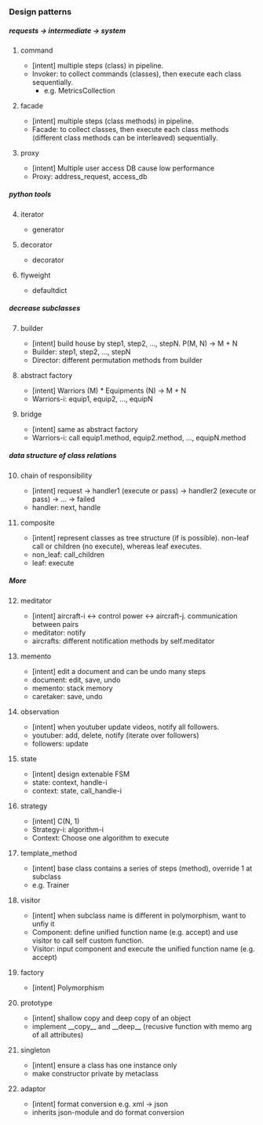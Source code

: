 ### Design patterns

##### requests -> intermediate -> system

1. command
    + [intent] multiple steps (class) in pipeline.
    + Invoker: to collect commands (classes), then execute each class sequentially.
        + e.g. MetricsCollection

2. facade
    + [intent] multiple steps (class methods) in pipeline.
    + Facade: to collect classes, then execute each class methods (different class methods can be interleaved) sequentially.

3. proxy
    + [intent] Multiple user access DB cause low performance
    + Proxy: address_request, access_db

##### python tools

4. iterator
    + generator

5. decorator
    + decorator

6. flyweight
    + defaultdict

##### decrease subclasses

7. builder
    + [intent] build house by step1, step2, ..., stepN. P(M, N) -> M + N
    + Builder: step1, step2, ..., stepN
    + Director: different permutation methods from builder 

8. abstract factory
    + [intent] Warriors (M) * Equipments (N) -> M + N
    + Warriors-i: equip1, equip2, ..., equipN

9. bridge
    + [intent] same as abstract factory
    + Warriors-i: call equip1.method, equip2.method, ..., equipN.method

##### data structure of class relations
10. chain of responsibility
    + [intent] request -> handler1 (execute or pass) -> handler2 (execute or pass) -> ... -> failed
    + handler: next, handle

11. composite
    + [intent] represent classes as tree structure (if is possible). non-leaf call or children (no execute), whereas leaf executes.
    + non_leaf: call_children
    + leaf: execute

##### More

12. meditator
    + [intent] aircraft-i <-> control power <-> aircraft-j. communication between pairs
    + meditator: notify
    + aircrafts: different notification methods by self.meditator

13. memento
    + [intent] edit a document and can be undo many steps
    + document: edit, save, undo
    + memento: stack memory
    + caretaker: save, undo

14. observation
    + [intent] when youtuber update videos, notify all followers.
    + youtuber: add, delete, notify (iterate over followers)
    + followers: update

15. state
    + [intent] design extenable FSM
    + state: context, handle-i
    + context: state, call_handle-i

16. strategy
    + [intent] C(N, 1)
    + Strategy-i: algorithm-i
    + Context: Choose one algorithm to execute

17. template_method
    + [intent] base class contains a series of steps (method), override 1 at subclass
    + e.g. Trainer

18. visitor
    + [intent] when subclass name is different in polymorphism, want to unfiy it
    + Component: define unified function name (e.g. accept) and use visitor to call self custom function.
    + Visitor: input component and execute the unified function name (e.g. accept)

19. factory
    + [intent] Polymorphism

20. prototype
    + [intent] shallow copy and deep copy of an object
    + implement \_\_copy\_\_ and \_\_deep\_\_ (recusive function with memo arg of all attributes)

21. singleton
    + [intent] ensure a class has one instance only
    + make constructor private by metaclass 

22. adaptor
    + [intent] format conversion e.g. xml -> json
    + inherits json-module and do format conversion
